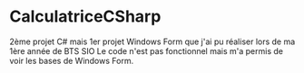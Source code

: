 # CalculatriceCSharp
2ème projet C# mais 1er projet Windows Form que j'ai pu réaliser lors de ma 1ère année de BTS SIO
Le code n'est pas fonctionnel mais m'a permis de voir les bases de Windows Form.
